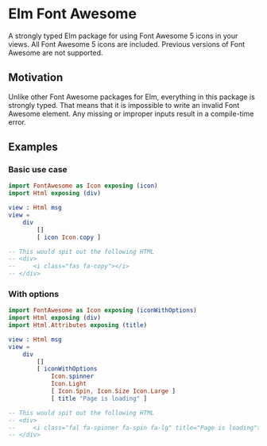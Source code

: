 # Elm Font Awesome
A strongly typed Elm package for using Font Awesome 5 icons
in your views. All Font Awesome 5 icons are included. Previous
versions of Font Awesome are not supported.

## Motivation
Unlike other Font Awesome packages for Elm, everything in this
package is strongly typed. That means that it is impossible to
write an invalid Font Awesome element. Any missing or improper
inputs result in a compile-time error.

## Examples
### Basic use case
```elm
import FontAwesome as Icon exposing (icon)
import Html exposing (div)

view : Html msg
view =
    div
        []
        [ icon Icon.copy ]

-- This would spit out the following HTML
-- <div>
--     <i class="fas fa-copy"></i>
-- </div>
```

### With options
```elm
import FontAwesome as Icon exposing (iconWithOptions)
import Html exposing (div)
import Html.Attributes exposing (title)

view : Html msg
view =
    div
        []
        [ iconWithOptions
            Icon.spinner
            Icon.Light
            [ Icon.Spin, Icon.Size Icon.Large ]
            [ title "Page is loading" ]

-- This would spit out the following HTML
-- <div>
--     <i class="fal fa-spinner fa-spin fa-lg" title="Page is loading"></i>
-- </div>
```